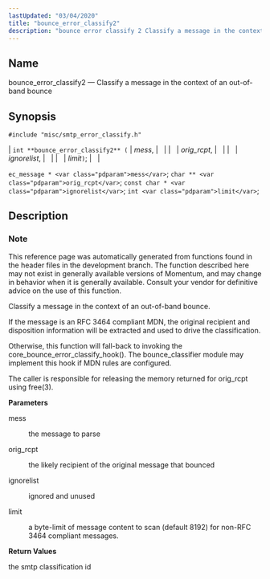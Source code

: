```yaml
---
lastUpdated: "03/04/2020"
title: "bounce_error_classify2"
description: "bounce error classify 2 Classify a message in the context of an out of band bounce int bounce error classify 2 mess orig rcpt ignorelist limit ec message mess char orig rcpt const char ignorelist int limit This reference page was automatically generated from functions found in the header files..."
---
```


<a name="apis.bounce_error_classify2"></a> 
## Name

bounce_error_classify2 — Classify a message in the context of an out-of-band bounce

## Synopsis

`#include "misc/smtp_error_classify.h"`

| `int **bounce_error_classify2** (` | <var class="pdparam">mess</var>, |   |
|   | <var class="pdparam">orig_rcpt</var>, |   |
|   | <var class="pdparam">ignorelist</var>, |   |
|   | <var class="pdparam">limit</var>`)`; |   |

`ec_message * <var class="pdparam">mess</var>`;
`char ** <var class="pdparam">orig_rcpt</var>`;
`const char * <var class="pdparam">ignorelist</var>`;
`int <var class="pdparam">limit</var>`;<a name="idp47910384"></a> 
## Description

### Note

This reference page was automatically generated from functions found in the header files in the development branch. The function described here may not exist in generally available versions of Momentum, and may change in behavior when it is generally available. Consult your vendor for definitive advice on the use of this function.

Classify a message in the context of an out-of-band bounce.

If the message is an RFC 3464 compliant MDN, the original recipient and disposition information will be extracted and used to drive the classification.

Otherwise, this function will fall-back to invoking the core_bounce_error_classify_hook(). The bounce_classifier module may implement this hook if MDN rules are configured.

The caller is responsible for releasing the memory returned for orig_rcpt using free(3).

**<a name="idp47915040"></a> Parameters**

<dl class="variablelist">

<dt>mess</dt>

<dd>

the message to parse

</dd>

<dt>orig_rcpt</dt>

<dd>

the likely recipient of the original message that bounced

</dd>

<dt>ignorelist</dt>

<dd>

ignored and unused

</dd>

<dt>limit</dt>

<dd>

a byte-limit of message content to scan (default 8192) for non-RFC 3464 compliant messages.

</dd>

</dl>

**<a name="idp47923408"></a> Return Values**

the smtp classification id